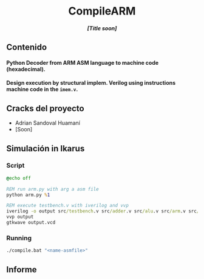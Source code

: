 <h1 align="center">CompileARM</h1>

<h4 align="center"><em>[Title soon]</em></h4>

## Contenido

#### Python Decoder from ARM ASM language to machine code (hexadecimal).
#### Design execution by structural implem. Verilog using instructions machine code in the `imem.v`.

## Cracks del proyecto
- Adrian Sandoval Huamaní
- [Soon]

## Simulación in Ikarus

### Script
```bat
@echo off

REM run arm.py with arg a asm file
python arm.py %1

REM execute testbench.v with iverilog and vvp
iverilog -o output src/testbench.v src/adder.v src/alu.v src/arm.v src/condcheck.v src/condlogic.v src/controller.v src/datapath.v src/decode.v src/dmem.v src/extend.v src/flopenr.v src/flopr.v src/imem.v src/mux2.v src/regfile.v src/top.v
vvp output
gtkwave output.vcd
```
### Running

```bat
./compile.bat "<name-asmfile>"
```

## Informe

